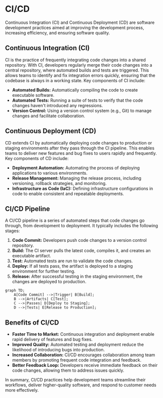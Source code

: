 # CI/CD

Continuous Integration (CI) and Continuous Deployment (CD) are software development practices aimed at improving the development process, increasing efficiency, and ensuring software quality.

## Continuous Integration (CI)

CI is the practice of frequently integrating code changes into a shared repository. With CI, developers regularly merge their code changes into a central repository, where automated builds and tests are triggered. This allows teams to identify and fix integration errors quickly, ensuring that the codebase is always in a working state. Key components of CI include:

- **Automated Builds:** Automatically compiling the code to create executable software.
- **Automated Tests:** Running a suite of tests to verify that the code changes haven't introduced any regressions.
- **Version Control:** Using a version control system (e.g., Git) to manage changes and facilitate collaboration.

## Continuous Deployment (CD)

CD extends CI by automatically deploying code changes to production or staging environments after they pass through the CI pipeline. This enables teams to deliver new features and bug fixes to users rapidly and frequently. Key components of CD include:

- **Deployment Automation:** Automating the process of deploying applications to various environments.
- **Release Management:** Managing the release process, including versioning, rollback strategies, and monitoring.
- **Infrastructure as Code (IaC):** Defining infrastructure configurations in code to enable consistent and repeatable deployments.

## CI/CD Pipeline

A CI/CD pipeline is a series of automated steps that code changes go through, from development to deployment. It typically includes the following stages:

1. **Code Commit:** Developers push code changes to a version control repository.
2. **Build:** The CI server pulls the latest code, compiles it, and creates an executable artifact.
3. **Test:** Automated tests are run to validate the code changes.
4. **Deploy:** If all tests pass, the artifact is deployed to a staging environment for further testing.
5. **Release:** After successful testing in the staging environment, the changes are deployed to production.

```mermaid
graph TD;
    A[Code Commit] -->|Trigger| B[Build];
    B -->|Artifacts| C[Test];
    C -->|Passes| D[Deploy to Staging];
    D -->|Tests| E[Release to Production];
```

## Benefits of CI/CD

- **Faster Time to Market:** Continuous integration and deployment enable rapid delivery of features and bug fixes.
- **Improved Quality:** Automated testing and deployment reduce the likelihood of introducing bugs into production.
- **Increased Collaboration:** CI/CD encourages collaboration among team members by promoting frequent code integration and feedback.
- **Better Feedback Loop:** Developers receive immediate feedback on their code changes, allowing them to address issues quickly.

In summary, CI/CD practices help development teams streamline their workflows, deliver higher-quality software, and respond to customer needs more effectively.
